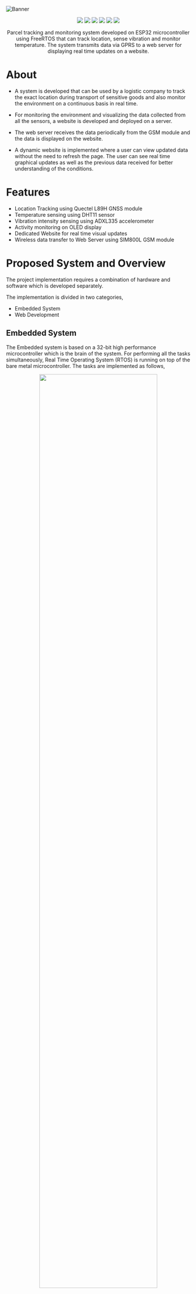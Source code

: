 
![Banner](https://github.com/parikshitpagare/parcel-tracking-rtos/assets/80714882/b583883e-9307-42d7-95ae-83d136bc14aa)

<p align="center">
   <img src="https://img.shields.io/badge/ESPRESSIF-ESP32-E7352C?style=for-the-badge&logo=espressif&logoColor=white" >
   <img src="https://img.shields.io/badge/FreeRTOS-4bbb4f?style=for-the-badge">
   <img src="https://img.shields.io/badge/APACHE2-D22128?style=for-the-badge&logo=apache&logoColor=white"">
   <img src="https://img.shields.io/badge/PHP-777BB4?style=for-the-badge&logo=php&logoColor=white"">
   <img src="https://img.shields.io/badge/MYSQL-4479A1?style=for-the-badge&logo=mysql&logoColor=white"">
   <img src="https://img.shields.io/badge/LICENSE-MIT-green?style=for-the-badge" >
</p>

<p align="center">
Parcel tracking and monitoring system developed on ESP32 microcontroller using FreeRTOS that can track location, sense vibration and monitor temperature. The system transmits data via GPRS to a web server for displaying real time updates on a website.
</p>

# About

- A system is developed that can be used by a logistic company to track the exact location during transport of sensitive goods and also monitor the environment on a continuous basis in real time.
  
- For monitoring the environment and visualizing the data collected from all the sensors, a website is developed and deployed on a server. 
  
- The web server receives the data periodically from the GSM module and the data is displayed on the website.

- A dynamic website is implemented where a user can view updated data without the need to refresh the page. The user can see real time graphical updates as well as the previous data received
for better understanding of the conditions.

# Features

- Location Tracking using Quectel L89H GNSS module
- Temperature sensing using DHT11 sensor
- Vibration intensity sensing using ADXL335 accelerometer
- Activity monitoring on OLED display
- Dedicated Website for real time visual updates
- Wireless data transfer to Web Server using SIM800L GSM module

# Proposed System and Overview

The project implementation requires a combination of hardware and software which is developed separately.

The implementation is divided in two categories,

- Embedded System
- Web Development

## Embedded System

The Embedded system is based on a 32-bit high performance microcontroller which is the
brain of the system. For performing all the tasks simultaneously, Real Time Operating System (RTOS)
is running on top of the bare metal microcontroller. The tasks are implemented as follows,

<p align="center">
	<img src="https://github.com/parikshitpagare/parcel-tracking-rtos/assets/80714882/230a8215-18b8-4757-a96c-3a3f6fe07222" width="80%" height="80%">
</p>

- For temperature monitoring a digital temperature sensor is integrated with one of the GPIO pins of the microcontroller.

- For sensing vibration a 3-axis accelerometer is integrated with ADC pins of the microcontroller which can compute the intensity of vibration in X, Y and Z axis.

- To get an exact location, a GNSS module is used which can acquire and track multiple satellite systems like GPS, IRNSS, GLONASS, BeiDou, Galileo and QZSS. The integration with microcontroller is done using UART communication protocol.

- To transmit the data collected from above sensors to a web server, a GSM module is integrated using the UART communication protocol. The data is sent to the web server wirelessly via GPRS.

- To get visual updates, a small OLED display is integrated with the microcontroller using I2C communication protocol.

- A RGB led is also used to indicate the status of the system.


## Web Development

### Web Server Overview

For transferring the data to the web server, HTTP protocol is implemented which is based on the request-response model of communication. All the data is sent from GSM module via a URL to
the web server.

- All the operations for parsing and storing the data is done at back-end which is popularly known as server-side processing.

- The client-side processing involves displaying the data on the website page which is accessible to the user.

  <p align="center">
	<img src="https://github.com/parikshitpagare/parcel-tracking-rtos/assets/80714882/e6aaf996-78f5-4700-8ff2-18d352d89711" width="85%" height="85%">
</p>

# Embedded System Requirements

## Hardware

- ESP32 Microcontroller
- DHT11 Temperature sensor
- ADXL335 Accelerometer
- Quectel L89H GNSS module
- SIM800L V2.0 GSM module
- OLED display
- RGB Led

## Schematic

<p align="center">
	<img src="schematic_parcel_tracking_rtos.png" width="80%" height="80%">
</p>

## Software

To program the microcontroller **Arduino IDE** is used which is compatible with ESP32. 

### How to connect ESP32 with Arduino IDE?

- Download and install the Arduino IDE
- Install the ESP32 Library at `File -> Preference -> Additional Boards Manager URLs:` https://raw.githubusercontent.com/espressif/arduino-esp32/gh-pages/package_esp32_index.json
- Then in the `Tools -> Board Manager` -> search for ESP32 and install

### Libraries 

Certain libraries are required for proper functioning of the microcontroller and interfaced components.

<table>
  <tr>
    <th>Components/Modules</th>
    <th>Library</th>
  </tr>
  <tr>
    <td>DHT 11</td>
    <td>Adafruit Unified Sensor, Adafruit DHT Sensor</td>
  </tr>
  <tr>
    <td>L89H GNSS</td>
    <td>TinyGPSPlus</td>
  </tr>
  <tr>
    <td>OLED Display</td>
    <td>Adafruit SSD1306, Adafruit BusIO, Adafruit GFX </td>
  </tr>
</table>

<br>

<table>
  <tr>
    <th>Protocol</th>
    <th>Library</th>
  </tr>
  <tr>
    <td>UART</td>
    <td>Hardware Serial (Part of Arduino IDE)</td>
  </tr>
  <tr>
    <td>I2C</td>
    <td>Wire (Part of Arduino IDE)</td>
  </tr>
</table>

## Power

- Each sensor/module have different power requirements which need to be considered in the design. Most of the breakout boards used in the project have a voltage regulator which enables use of common voltage of 5V available on the microcontroller development board itself.

- But there is a limitation of current that can be drawn from the microcontroller. To tackle this problem, two **18650 Li-Ion batteries** coupled with a **AP62301 5V 2A buck converter** is implemented.

# Web Development Requirements

## Hardware

For the website to be online and available, it is required to be hosted on a server. There are two options that can be implemented.

- Shared Hosting (GoDaddy, Hostinger, etc.).
- Virtual Private Server (VPS) which is provided as ‘Infrastructure as a Service (IaaS)’ by many vendors (Digital Ocean, Linode, etc.).

The website for this project is deployed on a VPS provided by Digital Ocean.

## Web Application Stack

The VPS is a bare-metal server with an operating system installed on top of it. For deploying the website following packages are installed,

<table>
  <tr>
    <th>Package</th>
    <th>Use</th>
  </tr>
  <tr>
    <td>Ubuntu 22.04 (LTS) x64</td>
    <td>Operating system</td>
  </tr>
  <tr>
    <td>Apache2</td>
    <td>Web server</td>
  </tr>
  <tr>
    <td>PHP</td>
    <td>Server-side scripting engine</td>
  </tr>
  <tr>
    <td>MySQL</td>
    <td>RDBMS to store all the incoming data</td>
  </tr>
  <tr>
    <td>phpMyAdmin</td>
    <td>GUI to handle the administration of MySQL over the web</td>
  </tr>
</table>

This stack is commonly known as the LAMP Stack where,

 - L : Linux
 - A : Apache
 - M : MySQL
 - P : PHP

## Dependencies

For developing the front-end and back-end of the website, few frameworks and API’s are made use of. Instead of installing a package manager to use the frameworks, the CDN’s of these frameworks are included, which are placed in the header tag of the HTML document.

<table>
  <tr>
    <th>Dependencies</th>
    <th>Use</th>
  </tr>
  <tr>
    <td>Bootstrap</td>
    <td>Front-end toolkit for front-end development</td>
  </tr>
  <tr>
    <td>jQuery</td>
    <td>JavaScript Library for simpler Javascript coding</td>
  </tr>
  <tr>
    <td>Chart.js</td>
    <td>JavaScript charting library for creating graphs and charts</td>
  </tr>
  <tr>
    <td>Datatables</td>
    <td>Plug-in for the jQuery Javascript library to build advanced tables</td>
  </tr>
  <tr>
    <td>Leaflet</td>
    <td>JavaScript library for mobile-friendly interactive maps</td>
  </tr>
</table>

# Design and Implementation

## RTOS Implementation

The Real Time Operating System (RTOS) used in this project is called FreeRTOS which is a class of RTOS that is designed to be small enough to run on a microcontroller.

<p align="center">
	<img src="https://github.com/parikshitpagare/parcel-tracking-rtos/assets/80714882/cfe3aa7c-00a0-42d4-9bd6-ae1c280785a0" width="85%" height="85%">
</p>

### Scheduler

- In the application developed for this project, all tasks are given same priorities giving each task equal importance. 

- Some tasks like temperature monitoring and acquiring location are given a
delay of 5000ms as there is no need for them to be executed every 1ms.

Creating a task delay in FreeRTOS using the API `vTaskDelay()`,

`vTaskDelay(5000 / portTICK_PERIOD_MS);`

### Tasks

Tasks are small pieces of code that run independently based on the scheduling algorithm implemented in the RTOS. In FreeRTOS a task is created using the API `xTaskCreatePinnedToCore()`

### Queues and Data Passing

A queue in RTOS is a kernel object that is capable of passing information between tasks without incurring overwrites from other tasks or entering into a race condition. 

<p align="center">
	<img src="https://github.com/parikshitpagare/parcel-tracking-rtos/assets/80714882/f8d0b57e-77bc-4612-9df0-1ac16fb687c8" width="85%" height="85%">
</p>

A queue has following API’s in FreeRTOS which are implemented in the application,

- `xQueueCreate()` : Create a queue.
- `xQueueSend()` : Send data through the queue.
- `xQueueRecieve()` : Receive data from the queue.

## Server Implementation

The website for this project is deployed on a Virtual Private Server(VPS) provided by the vendor Digital Ocean.

After signing up for a VPS, Digital ocean provides a virtual machine with an IP address which is used to deploy the website and make it accessible to everyone. Digital Ocean calls one of these machines as **‘droplet’**.

The VPS used for the project has following specification,

- Operating System : Ubuntu 22.04 (LTS) x64
- CPU Cores : 1
- RAM : 1GB
- Disk Space : 25 GB

### Installing the LAMP Stack on the Server using Terminal

Detailed step by step instructions are provided by Digital Ocean

- Installing LAMP on Ubuntu 22.04 - [Digital Ocean]( https://www.digitalocean.com/community/tutorials/how-to-install-linux-apache-mysql-php-lamp-stack-on-ubuntu-22-04)
- Installing phpMyAdmin on Ubuntu 22.04 - [Digital Ocean](https://www.digitalocean.com/community/tutorials/how-to-install-and-secure-phpmyadmin-on-ubuntu-22-04)

### Working of LAMP Stack on server

<p align="center">
	<img src="https://github.com/parikshitpagare/smart-home-automation-rtos/assets/80714882/cd99a79f-b177-4c20-a9b1-0cae6c507a74" width="85%" height="85%">
</p>

## Implementation of MySQL using PHP and phpMyAdmin

When a successful request is made to the web server by the GSM module, the incoming data is stored in the MySQL database. 

To interact with the database an extension of the MySQL API called **MySQLi (MySQL Improved)** is used in the code, which is part of the PHP package.

### Database Structure

- Using the phpMyAdmin interface, a new database is created named ‘tracking-system’. 
- Inside the database, 3 tables are created each for location, temperature and vibration named **‘tbl_gps’**,**‘tbl_temp’**, **‘tbl_vib’** respectively.

The structure can been seen as follows,

<p align="center">
	<img src="https://github.com/parikshitpagare/smart-home-automation-rtos/assets/80714882/4fb9dfe5-fb91-4443-bb17-0186dba6c30f" width="85%" height="85%">
</p>

### Connecting to MySQL Database

While installing the MySQL package, a password is set in the terminal to secure the database.

So now, for connecting to the database we need to enter the `servername`, `username`, `password` and `database` name.

The connection to the database is made using the API `mysqli_connect()` which accepts the above 4 parameters,

```php
<?php
$servername = "localhost";
$username = "root";
$password = "***********";
$database = "tracking-system";

/* Connecting to the database */
$conn = mysqli_connect($servername, $username, $password, $database);
?>
```

##  Implementation of Dynamic Website on Client-Side

The data is updated dynamically in the database using PHP and MySQL. All the back-end process is done on the server which is called server-side processing.

The issue with the front-end is that all the updated data cannot be viewed by the user on the website without continuously reloading the entire page which is not a user-friendly approach. 

To tackle this issue, two ways are implemented on the client side using JavaScript which can update all the data on the website without any need for refreshing the page.

- AJAX
- Fetch API

# Integration & Working of Sensors

## Quectel L89H GNSS Module

- The Quectel L89H Global Navigation Satellite System (GNSS) module makes use of Universal Asynchronous Receiver-Transmitter (UART) communication protocol.
  
- The Rx and Tx pins of L89H GNSS module are connected to Tx and Rx pins of ESP32 microcontroller respectively as shown in figure.

<p align="center">
	<img src="https://github.com/parikshitpagare/smart-home-automation-rtos/assets/80714882/8a158d70-aa46-4af7-8828-0df1be5a0969" width="85%" height="85%">
</p>

## DHT11 Temperature Sensor

- DHT11 is a simple digital temperature sensor which is easily integrated by connecting the OUT pin to the GPIO Pin 32 as seen in the figure.

<p align="center">
	<img src="https://github.com/parikshitpagare/smart-home-automation-rtos/assets/80714882/8642691e-21ec-4064-aa19-0049c9527d0f" width="85%" height="85%">
</p>

- In the application, a threshold of **32°C** is set which means anything below the threshold is considered **Ambient Temperature** and above is considered as **Critical Temperature**.

- On the embedded system platform the status is indicated with the help of an RGB LED which emits green color for Ambient Temperature and red color for Critical Temperature.

## ADXL335 Accelerometer

As required in the system, vibration is required to be computed continuously which can be best done by an accelerometer. For this ADXL335 is integrated by using 3 ADC pins of ESP32 (ADC0, ADC3 and ADC6) as seen in figure.

- The values from the accelerometer are in analog form which is required to be converted to a digital signal. 
- For conversion, it makes use of the 3 of the 16 on-board ADC channels of ESP32 which has a resolution of 12-bit that returns values between 0 to 4095.

<p align="center">
	<img src="https://github.com/parikshitpagare/smart-home-automation-rtos/assets/80714882/316ffcfe-6a2e-42cd-be5f-e469a4b31080" width="85%" height="85%">
</p>

The process implemented for computing vibration is as follows,

1. Reading the analog pins of the microcontroller that are connected to the X, Y and Z axis of the accelerometer and converting the analog signal to digital internally.

2. Taking 50 samples every 1ms to get an average value for more accurate results and minimize noise to a minimum.

3. Comparing the change in current and previous values by taking difference (Current Value – Previous Value).

4. Storing the Current Value = Last Value before going back to Step 1 for getting new values.
   
The process goes from Step 1 to Step 4 continuously and any change is noted. Increase in difference value indicates increase in vibration and vice-versa.

In the application, a threshold of **|30|** is set which means difference in the range of -30 and 30 is considered **Low Vibration** and outside the range is considered as **High Vibration**.

On the embedded system platform the status is indicated with the help of an RGB LED which emits green color for Low Vibration and red color for High Vibration.

## SIM800L GSM Module

Similar to the GNSS module, the GSM module makes use of Universal Asynchronous Receiver-Transmitter (UART) communication protocol.

The Rx and Tx pins of SIM800L module are connected to Tx and Rx pins of ESP32
microcontroller respectively.

<p align="center">
	<img src="https://github.com/parikshitpagare/smart-home-automation-rtos/assets/80714882/e9f8d6c9-c041-433b-bd38-9335cff51c5d" width="85%" height="85%">
</p>

###  Using HTTP Protocol for Sending Data to Web Server

There are basically two common HTTP Request methods that can be used to send data to the web server,

**GET Request:**

Using GET we can transmit the data to the server via the URL by the setting the parameters in URL itself. We send a query string using name/value pairs in the URL.

`/folder_name/page_name.php?name1=value1&name2=value2&.....`

**POST Request:**

POST does not send anything in the URL. Data sent to the server is stored in the request body of the HTTP request.

```php
POST /folder_name/page_name.php HTTP/1.1
Host: website_url.com

name1=value1&name2=value2&.....
```

In the application, GET method is used for data transmission and the exact URL is as follows,

```php
http://website-url/backend-php/db-sensors.php?lat=latValue&lon=lonValue&temp=tempValue&x=xValue&y=yValue&z=zValue
```

When request is received by the web server it sends a response which is called HTTP Response. 

If the response status code is 200 then the request was accepted successfully. If the response status is 401, 404, 601, etc. then it indicates some kind of error. There are different status codes for different issues or errors.

### Using AT Commands

AT Commands are mainly used to configure and debug modems as well as to enable network connection to a carrier in GSM, GPRS, and mobile phone modems.

For sending data from the SIM800L GSM module via GPRS using HTTP GET method we require multiple AT commands.

<table>
  <tr>
    <th>AT Command</th>
    <th>Use</th>
  </tr>
  <tr>
    <td>AT+CFUN=1</td>
    <td>Sets the level of functionality. 1=Full functionality where highest level of power is drawn</td>
  </tr>
  <tr>
    <td>AT+CGATT=1</td>
    <td>Used to attach or detach the module SIM800L to packet domain service</td>
  </tr>
  <tr>
    <td>AT+SAPBR=3,1,\"Contype\",\"GPRS\"</td>
    <td>Sets the GPRS connection parameter in the SIM800L</td>
  </tr>
  <tr>
    <td>AT+SAPBR=3,1,\"APN\",\"CMNET\"</td>
    <td>Writes the APN parameter to the SIM800L. The APN (Access Point Name) is the access point in the mobile network. The module used has the apn name ‘CMNET’.</td>
  </tr>
  <tr>
    <td>AT+SAPBR=1,1</td>
    <td>Opens the carrier with the previously defined parameters. This can be seen as the start command for GPRS.</td>
  </tr>
  <tr>
    <td>AT+HTTPINIT</td>
    <td>Initializes the HTTP service. The SIM800L will be informed that an HTTP request starts.</td>
  </tr>
  <tr>
    <td>AT+HTTPPARA=\"CID\",1</td>
    <td>Defines the carrier profile. Usually this is always 1.</td>
  </tr>
  <tr>
    <td>AT+HTTPPARA=\"URL\",\url_name"</td>
    <td>This command passes the URL to be called along with the data to be sent. It is the same format as it is entered in a web browser.</td>
  </tr>
    <tr>
    <td>AT+HTTPACTION=0</td>
    <td>With HTTPACTION the request method is defined. The following applies - 0 = GET, 1 = POST, 2 = HEAD. The response includes the status code from the server and the data length.</td>
  </tr>
</table>

### Sending Data to the Web Server

Setting up the module for data transfer using AT commands described in Table,

```cpp
sendATcommand("AT+CFUN=1", "OK", 2000);
sendATcommand("AT+CGATT=1", "OK", 2000);
sendATcommand("AT+SAPBR=3,1,\"Contype\",\"GPRS\"", "OK", 2000);
sendATcommand("AT+SAPBR=3,1,\"APN\",\"CMNET\"", "OK", 2000);
sendATcommand("AT+SAPBR=1,1", "OK", 2000);
sendATcommand("AT+HTTPINIT", "OK", 2000);
sendATcommand("AT+HTTPPARA=\"CID\",1", "OK", 1000);
```

Setting the URL and the parameters to be sent,

```cpp
url = "http://website-url/backend-php/db-sensors.php?lat=";
 // Latitude
url += lat;
url += "&lon=";
 // Longitude
url += lon;
url += "&temp=";
 // Temperature
url += temp;
url += "&x=";
 // Accelerometer X-Axis
url += vibX;
url += "&y=";
 // Accelerometer Y-Axis
url += vibY;
url += "&z=";
 // Accelerometer Z-Axis
url += vibZ;
```
Sending the entire URL to the web server using HTTPACTION=0 which is the AT command for HTTP GET method,

```cpp
GSM.print("AT+HTTPPARA=\"URL\",\"");
GSM.print(url);
sendATcommand("\"", "OK", 2000);
sendATcommand("AT+HTTPACTION=0", "0,200", 2000);
```

## OLED display

For displaying all the data received from the sensors and modules on the embedded platform itself, an OLED display is integrated with ESP32 using Inter-Integrated Circuit (I2C) communication protocol.

<p align="center">
	<img src="https://github.com/parikshitpagare/smart-home-automation-rtos/assets/80714882/b521e2e1-322b-45d8-a75c-b14c988bdb1c" width="85%" height="85%">
</p>

I2C operates in 2 modes – Master mode and Slave Mode. In this application, ESP32 acts as the master and OLED display is the slave. As seen from figure, the slave (OLED display) and master (ESP32) are connected using SDA and SCL lines where,

- SDA (Serial Data) : Used to transfer the data from ESP32 to OLED display.
- SCL (Serial Clock) : Carries the clock signal based on which data transfer takes place.

<p align="center">
	<img src="https://github.com/parikshitpagare/smart-home-automation-rtos/assets/80714882/49bc3d4c-2556-4b56-af48-b19c38b79484" width="85%" height="85%">
</p>

As we need to display multiple data including location co-ordinates, temperature and vibration intensity, it is impossible to display everything all at once on a tiny 0.96” display. 

To mitigate this problem, a tactile button is integrated which allows us to toggle between different data like pages in a book.

- The OUT pin of the button is interfaced with one of the GPIO pins of ESP32 as seen in the figure. 
  
- There is a PULL-UP resistor already implemented with the GPIO pin in ESP32 which is made use of in the code to avoid debouncing and noise, providing a clean transition at its output.

# Website 

The website is divided into 3 sections,

- Section 1: Activity Monitoring
- Section 2- Real Time Updates
- Section 3 - Previous Data

## Section 1: Activity Monitoring

This section of the website focuses on displaying the **overview of the system**. It is divided in 3 cards using HTML/CSS and each card has following data,

- **Location Card**: Displays the latitude and longitude co-ordinates along with the timestamp at which the data was received.

- **Temperature Card**: Displays the temperature status (Ambient or Critical) along with the timestamp at which the data was received.

- **Vibration Card**: Displays the vibration status (High or Low) along with the timestamp at which the data was received.

<p align="center">
	<img src="https://github.com/parikshitpagare/smart-home-automation-rtos/assets/80714882/17fb9e57-f811-498c-9bae-71e9acea416c" width="90%" height="90%">
</p>

## Section 2: Real Time Updates

This section of the website focuses on displaying data in real-time. The temperature and vibration data are plotted on a graph and the current location is indicated on a map which updates with a fixed time interval.

### Graphical Updates

- To plot graphs with the temperature and vibration data fetched from the database, a charting library based on JavaScript called **Chart.js** is used.

- It is a popular visualization library for JavaScript, and comes with a wide variety of built-in chart types like line chart, bar chart, pie chart, etc. 

- The chart type used in this application is a **Line Chart**.

<p align="center">
	<img src="https://github.com/parikshitpagare/smart-home-automation-rtos/assets/80714882/3fcf1d2c-6bb4-4a42-8774-141dbd1bdee7" width="90%" height="90%">
</p>

### Location Updates on Map

The latitude and longitude co-ordinates are already displayed in the Activity Monitory section of the website, but it does not display the exact location of the co-ordinates which is not user-friendly.

So, a map is included to pinpoint to the exact location of the co-ordinates with the help of Leaflet, an open-source JavaScript library for mobile-friendly interactive maps.

<p align="center">
	<img src="https://github.com/parikshitpagare/smart-home-automation-rtos/assets/80714882/f10ad6f6-a71c-4166-9b97-6b29f949ddaf" width="90%" height="90%">
</p>

## Section 3: Previous Data

This section of the website focuses on displaying all the **previous data** that is received and stored in the database. 

Since the application is about understanding the environment in which the package is being transported, it is crucial for the user to know and understand the conditions for the
entire journey. 

The user cannot access the internal MySQL database, so a front-end feature is
developed to display all the data stored in the database in the form of advanced tables using a plug-in for the jQuery JavaScript library called **DataTables**.

<p align="center">
	<img src="https://github.com/parikshitpagare/smart-home-automation-rtos/assets/80714882/6d787750-e139-41ac-8b8f-9b214742b9db" width="90%" height="90%">
</p>

## Creator

**Parikshit Pagare**

<a href="https://linkedin.com/in/parikshitpagare"><img src="https://img.shields.io/badge/Linkedin-0A66C2?style=for-the-badge&logo=linkedin&logoColor=white.svg"/></a>
<a href="https://youtube.com/@parikshitpagare"><img src="https://img.shields.io/badge/YouTube-FF0000?style=for-the-badge&logo=YouTube&logoColor=white.svg"/></a>
<a href="https://www.reddit.com/user/parikshitpagare"><img src="https://img.shields.io/badge/Reddit-DBDBDB?style=for-the-badge&logo=reddit&logoColor=white.svg"/></a>
